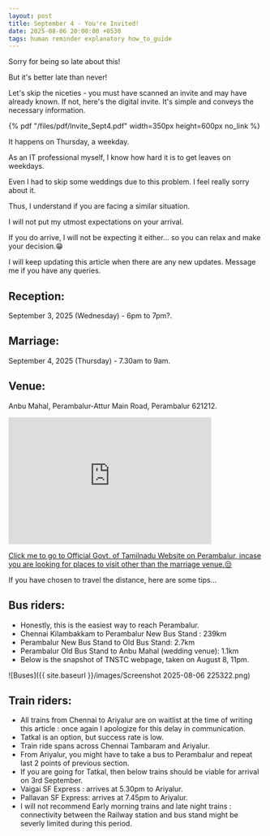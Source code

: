 ```yaml
---
layout: post
title: September 4 - You're Invited!
date: 2025-08-06 20:00:00 +0530
tags: human reminder explanatory how_to_guide
---
```

Sorry for being so late about this!  
<!--more--> 
But it's better late than never!

Let's skip the niceties - you must have scanned an invite and may have already known. If not, here's the digital invite. It's simple and conveys the necessary information. 

{% pdf "/files/pdf/Invite_Sept4.pdf" width=350px height=600px no_link %}

It happens on Thursday, a weekday. 

As an IT professional myself, I know how hard it is to get leaves on weekdays.

Even I had to skip some weddings due to this problem. I feel really sorry about it.

Thus, I understand if you are facing a similar situation. 

I will not put my utmost expectations on your arrival.

If you do arrive, I will not be expecting it either... so you can relax and make your decision.😁

I will keep updating this article when there are any new updates. Message me if you have any queries.

## Reception:
September 3, 2025 (Wednesday) - 6pm to 7pm?.

## Marriage:
September 4, 2025 (Thursday) - 7.30am to 9am.

## Venue:
Anbu Mahal, Perambalur-Attur Main Road, Perambalur 621212.

<iframe src="https://www.google.com/maps/embed?pb=!1m18!1m12!1m3!1d3913.213928823292!2d78.85639527479769!3d11.245667350363775!2m3!1f0!2f0!3f0!3m2!1i1024!2i768!4f13.1!3m3!1m2!1s0x3bab1b2a78d6b8f7%3A0xacb7d76357f3055e!2sAnbu%20mahal!5e0!3m2!1sen!2sin!4v1754497593376!5m2!1sen!2sin" width="400" height="250" style="border:0;" allowfullscreen="" loading="lazy" referrerpolicy="no-referrer-when-downgrade"></iframe>

[Click me to go to Official Govt. of Tamilnadu Website on Perambalur, incase you are looking for places to visit other than the marriage venue.😒](https://perambalur.nic.in/)

If you have chosen to travel the distance, here are some tips...

## Bus riders:
 - Honestly, this is the easiest way to reach Perambalur.
 - Chennai Kilambakkam to Perambalur New Bus Stand : 239km
 - Perambalur New Bus Stand to Old Bus Stand: 2.7km
 - Perambalur Old Bus Stand to Anbu Mahal (wedding venue): 1.1km
 - Below is the snapshot of TNSTC webpage, taken on August 8, 11pm.

![Buses]({{ site.baseurl }}/images/Screenshot 2025-08-06 225322.png)

## Train riders:
 - All trains from Chennai to Ariyalur are on waitlist at the time of writing this article : once again I apologize for this delay in communication.
 - Tatkal is an option, but success rate is low.
 - Train ride spans across Chennai Tambaram and Ariyalur.
 - From Ariyalur, you might have to take a bus to Perambalur and repeat last 2 points of previous section.
 - If you are going for Tatkal, then below trains should be viable for arrival on 3rd September.
 - Vaigai SF Express : arrives at 5.30pm to Ariyalur.
 - Pallavan SF Express: arrives at 7.45pm to Ariyalur.
 - I will not recommend Early morning trains and late night trains : connectivity between the Railway station and bus stand might be severly limited during this period.   
